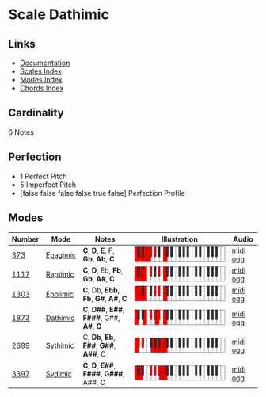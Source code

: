 # Scale Dathimic

## Links

- [Documentation](index.md)
- [Scales Index](Scales.md)
- [Modes Index](Modes.md)
- [Chords Index](Chords.md)

## Cardinality

6 Notes

## Perfection

- 1 Perfect Pitch
- 5 Imperfect Pitch
- [false false false false true false] Perfection Profile

## Modes

| Number | Mode | Notes | Illustration | Audio |
|--------|------|-------|--------------|-------|
| [373](https://ianring.com/musictheory/scales/373) | [Epagimic](ModeEpagimic.md) | **C**, **D**, **E**, F, **Gb**, **Ab**, **C** | ![CNaturalEpagimic](ModeCNaturalEpagimic.png) | [midi](ModeCNaturalEpagimic.mid) [ogg](ModeCNaturalEpagimic.ogg) | 
| [1117](https://ianring.com/musictheory/scales/1117) | [Raptimic](ModeRaptimic.md) | **C**, **D**, Eb, **Fb**, **Gb**, **A#**, **C** | ![CNaturalRaptimic](ModeCNaturalRaptimic.png) | [midi](ModeCNaturalRaptimic.mid) [ogg](ModeCNaturalRaptimic.ogg) | 
| [1303](https://ianring.com/musictheory/scales/1303) | [Epolimic](ModeEpolimic.md) | **C**, Db, **Ebb**, **Fb**, **G#**, **A#**, **C** | ![CNaturalEpolimic](ModeCNaturalEpolimic.png) | [midi](ModeCNaturalEpolimic.mid) [ogg](ModeCNaturalEpolimic.ogg) | 
| [1873](https://ianring.com/musictheory/scales/1873) | [Dathimic](ModeDathimic.md) | **C**, **D##**, **E##**, **F###**, G##, **A#**, **C** | ![CNaturalDathimic](ModeCNaturalDathimic.png) | [midi](ModeCNaturalDathimic.mid) [ogg](ModeCNaturalDathimic.ogg) | 
| [2699](https://ianring.com/musictheory/scales/2699) | [Sythimic](ModeSythimic.md) | C, **Db**, **Eb**, **F##**, **G##**, **A##**, C | ![CNaturalSythimic](ModeCNaturalSythimic.png) | [midi](ModeCNaturalSythimic.mid) [ogg](ModeCNaturalSythimic.ogg) | 
| [3397](https://ianring.com/musictheory/scales/3397) | [Sydimic](ModeSydimic.md) | **C**, **D**, **E##**, **F###**, **G###**, A##, **C** | ![CNaturalSydimic](ModeCNaturalSydimic.png) | [midi](ModeCNaturalSydimic.mid) [ogg](ModeCNaturalSydimic.ogg) | 
